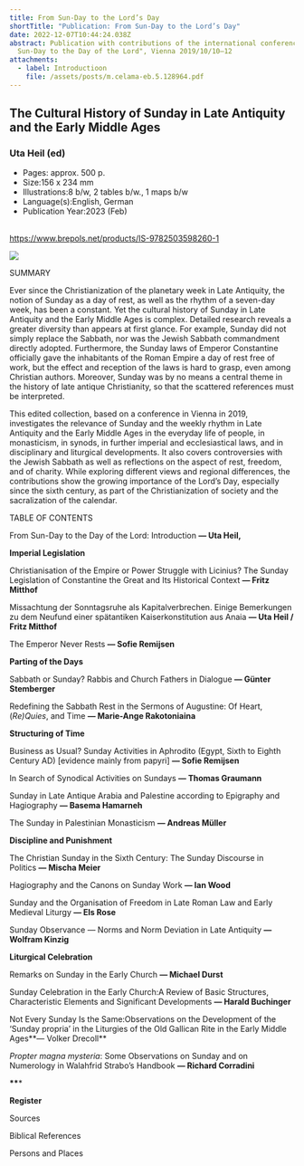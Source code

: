 ```yaml
---
title: From Sun-Day to the Lord’s Day
shortTitle: "Publication: From Sun-Day to the Lord’s Day"
date: 2022-12-07T10:44:24.038Z
abstract: Publication with contributions of the international conference "From
  Sun-Day to the Day of the Lord", Vienna 2019/10/10–12
attachments:
  - label: Introductioon
    file: /assets/posts/m.celama-eb.5.128964.pdf
---
```

## The Cultural History of Sunday in Late Antiquity and the Early Middle Ages

### Uta Heil (ed)

* Pages: approx. 500 p.
* Size:156 x 234 mm
* Illustrations:8 b/w, 2 tables b/w., 1 maps b/w
* Language(s):English, German
* Publication Year:2023 (Feb)

\
<https://www.brepols.net/products/IS-9782503598260-1>



![](https://www.brepols.net/files/product/IS-9782503598260-1/cover_1_m.jpg?637780429213423229?1)

SUMMARY

Ever since the Christianization of the planetary week in Late Antiquity, the notion of Sunday as a day of rest, as well as the rhythm of a seven-day week, has been a constant. Yet the cultural history of Sunday in Late Antiquity and the Early Middle Ages is complex. Detailed research reveals a greater diversity than appears at first glance. For example, Sunday did not simply replace the Sabbath, nor was the Jewish Sabbath commandment directly adopted. Furthermore, the Sunday laws of Emperor Constantine officially gave the inhabitants of the Roman Empire a day of rest free of work, but the effect and reception of the laws is hard to grasp, even among Christian authors. Moreover, Sunday was by no means a central theme in the history of late antique Christianity, so that the scattered references must be interpreted.

This edited collection, based on a conference in Vienna in 2019, investigates the relevance of Sunday and the weekly rhythm in Late Antiquity and the Early Middle Ages in the everyday life of people, in monasticism, in synods, in further imperial and ecclesiastical laws, and in disciplinary and liturgical developments. It also covers controversies with the Jewish Sabbath as well as reflections on the aspect of rest, freedom, and of charity. While exploring different views and regional differences, the contributions show the growing importance of the Lord’s Day, especially since the sixth century, as part of the Christianization of society and the sacralization of the calendar.



TABLE OF CONTENTS

From Sun-Day to the Day of the Lord: Introduction **— Uta Heil,**



**Imperial Legislation**

Christianisation of the Empire or Power Struggle with Licinius? The Sunday Legislation of Constantine the Great and Its Historical Context **— Fritz Mitthof**

Missachtung der Sonntagsruhe als Kapitalverbrechen. Einige Bemerkungen zu dem Neufund einer spätantiken Kaiserkonstitution aus Anaia **— Uta Heil / Fritz Mitthof**

The Emperor Never Rests **— Sofie Remijsen**

**Parting of the Days**

Sabbath or Sunday? Rabbis and Church Fathers in Dialogue **— Günter Stemberger**

Redefining the Sabbath Rest in the Sermons of Augustine: Of Heart, (*Re)Quies*, and Time **— Marie-Ange Rakotoniaina**

**Structuring of Time**

Business as Usual? Sunday Activities in Aphrodito (Egypt, Sixth to Eighth Century AD) \[evidence mainly from papyri] **— Sofie Remijsen**

In Search of Synodical Activities on Sundays **— Thomas Graumann**

Sunday in Late Antique Arabia and Palestine according to Epigraphy and Hagiography **— Basema Hamarneh**

The Sunday in Palestinian Monasticism **— Andreas Müller**



**Discipline and Punishment**

The Christian Sunday in the Sixth Century: The Sunday Discourse in Politics **— Mischa Meier**

Hagiography and the Canons on Sunday Work **— Ian Wood**

Sunday and the Organisation of Freedom in Late Roman Law and Early Medieval Liturgy **— Els Rose**

Sunday Observance — Norms and Norm Deviation in Late Antiquity **— Wolfram Kinzig**



**Liturgical Celebration**

Remarks on Sunday in the Early Church **— Michael Durst**

Sunday Celebration in the Early Church:A Review of Basic Structures, Characteristic Elements and Significant Developments **— Harald Buchinger**

Not Every Sunday Is the Same:Observations on the Development of the ‘Sunday propria’ in the Liturgies of the Old Gallican Rite in the Early Middle Ages**— Volker Drecoll**

*Propter magna mysteria*: Some Observations on Sunday and on Numerology in Walahfrid Strabo’s Handbook **— Richard Corradini**

**\*\****

**R﻿egister**

S﻿ources

B﻿iblical References

P﻿ersons and Places
